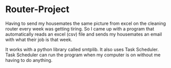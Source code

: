 # Router-Project
Having to send my housemates the same picture from excel on the cleaning router every week was getting tiring.
So I came up with a program that automatically reads an excel (csv) file and sends my housemates an email with what their job is that week.

It works with a python library called smtplib. It also uses Task Scheduler. Task Scheduler can run the program when my computer is on without me having to do anything.
